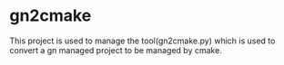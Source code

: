 # gn2cmake

This project is used to manage the tool(gn2cmake.py) which is used to convert a gn managed project to be managed by cmake.
